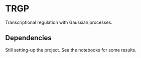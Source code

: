 # TRGP

Transcriptional regulation with Gaussian processes.

## Dependencies

Still setting-up the project. See the notebooks for some results. 
